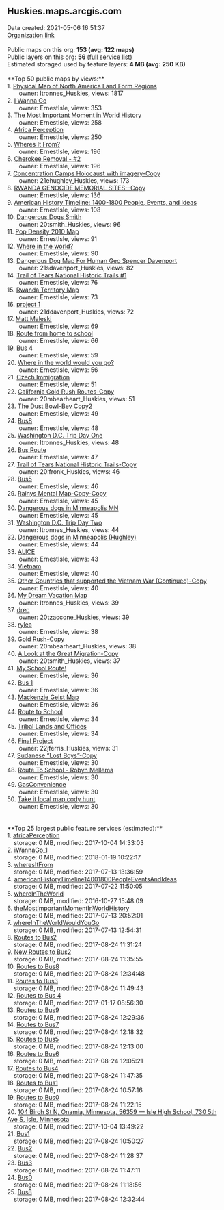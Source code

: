 <h2>Huskies.maps.arcgis.com</h2> Data created: 2021-05-06 16:51:37 <br /><a target='new' href='https://Huskies.maps.arcgis.com'>Organization link</a><br /><br />Public maps on this org: <b>153 (avg: 122 maps)</b><br />Public layers on this org: <b>56 </b>(<a target='new' href='https://services.arcgis.com/vmxAD7GiXOIsvHl0/ArcGIS/rest/services'>full service list</a>)<br />Estimated storaged used by feature layers: <b>4 MB (avg: 250 KB)</b><br /><br />**Top 50 public maps by views:**<br />  1. <a target='new' href='https://www.arcgis.com/home/item.html?id=a3ef241be050492fad682ce4d3ae56cc'>Physical Map of North America Land Form Regions</a> <br />  &nbsp;&nbsp;&nbsp;&nbsp; &nbsp;&nbsp;owner: ltronnes_Huskies, views: 1817<br />  2. <a target='new' href='https://www.arcgis.com/home/item.html?id=df3ca2d528eb49b0bcbd52add1b47095'>I Wanna Go</a> <br />  &nbsp;&nbsp;&nbsp;&nbsp; &nbsp;&nbsp;owner: ErnestIsle, views: 353<br />  3. <a target='new' href='https://www.arcgis.com/home/item.html?id=e45dcec2427b4ddd826b0cc01fc64cec'>The Most Important Moment in World History </a> <br />  &nbsp;&nbsp;&nbsp;&nbsp; &nbsp;&nbsp;owner: ErnestIsle, views: 258<br />  4. <a target='new' href='https://www.arcgis.com/home/item.html?id=59c9beb609ca4095973619dc12cbb132'>Africa Perception</a> <br />  &nbsp;&nbsp;&nbsp;&nbsp; &nbsp;&nbsp;owner: ErnestIsle, views: 250<br />  5. <a target='new' href='https://www.arcgis.com/home/item.html?id=83ac3c78f9664f63ab0d47e1c62d4c98'>Wheres It From?</a> <br />  &nbsp;&nbsp;&nbsp;&nbsp; &nbsp;&nbsp;owner: ErnestIsle, views: 196<br />  6. <a target='new' href='https://www.arcgis.com/home/item.html?id=a22e650e8f2e4a58a11579edabf29028'>Cherokee Removal - #2</a> <br />  &nbsp;&nbsp;&nbsp;&nbsp; &nbsp;&nbsp;owner: ErnestIsle, views: 196<br />  7. <a target='new' href='https://www.arcgis.com/home/item.html?id=027a4c96fec14f24a2a0ddb829f80102'>Concentration Camps Holocaust with imagery-Copy</a> <br />  &nbsp;&nbsp;&nbsp;&nbsp; &nbsp;&nbsp;owner: 21ehughley_Huskies, views: 173<br />  8. <a target='new' href='https://www.arcgis.com/home/item.html?id=e3792c2ef3ec4e5ba5523647702a0d33'>RWANDA GENOCIDE MEMORIAL SITES--Copy</a> <br />  &nbsp;&nbsp;&nbsp;&nbsp; &nbsp;&nbsp;owner: ErnestIsle, views: 136<br />  9. <a target='new' href='https://www.arcgis.com/home/item.html?id=3c61ce24fe5f47429e82819225e69f17'>American History Timeline: 1400-1800 People, Events, and Ideas</a> <br />  &nbsp;&nbsp;&nbsp;&nbsp; &nbsp;&nbsp;owner: ErnestIsle, views: 108<br />  10. <a target='new' href='https://www.arcgis.com/home/item.html?id=0865fc1e0460414daf46b80a442e6571'>Dangerous Dogs Smith</a> <br />  &nbsp;&nbsp;&nbsp;&nbsp; &nbsp;&nbsp;owner: 20tsmith_Huskies, views: 96<br />  11. <a target='new' href='https://www.arcgis.com/home/item.html?id=f59d736be7924c8082550c71837fc690'>Pop Density 2010 Map</a> <br />  &nbsp;&nbsp;&nbsp;&nbsp; &nbsp;&nbsp;owner: ErnestIsle, views: 91<br />  12. <a target='new' href='https://www.arcgis.com/home/item.html?id=a87f4fcd274148d99dff1de0dfcf20d4'>Where in the world?</a> <br />  &nbsp;&nbsp;&nbsp;&nbsp; &nbsp;&nbsp;owner: ErnestIsle, views: 90<br />  13. <a target='new' href='https://www.arcgis.com/home/item.html?id=19699a5b36a44858a793fef6e9372162'>Dangerous Dog Map For Human Geo Spencer Davenport</a> <br />  &nbsp;&nbsp;&nbsp;&nbsp; &nbsp;&nbsp;owner: 21sdavenport_Huskies, views: 82<br />  14. <a target='new' href='https://www.arcgis.com/home/item.html?id=c3822e03c77d42ad819e8027f9286022'>Trail of Tears National Historic Trails #1</a> <br />  &nbsp;&nbsp;&nbsp;&nbsp; &nbsp;&nbsp;owner: ErnestIsle, views: 76<br />  15. <a target='new' href='https://www.arcgis.com/home/item.html?id=076a4b1a72354fd7aa262d4e88e01bc4'>Rwanda Territory Map</a> <br />  &nbsp;&nbsp;&nbsp;&nbsp; &nbsp;&nbsp;owner: ErnestIsle, views: 73<br />  16. <a target='new' href='https://www.arcgis.com/home/item.html?id=270f61489add440b8c04492ef19dd0f7'>project 1</a> <br />  &nbsp;&nbsp;&nbsp;&nbsp; &nbsp;&nbsp;owner: 21ddavenport_Huskies, views: 72<br />  17. <a target='new' href='https://www.arcgis.com/home/item.html?id=21609421804b479fa48198eb176f562d'>Matt Maleski</a> <br />  &nbsp;&nbsp;&nbsp;&nbsp; &nbsp;&nbsp;owner: ErnestIsle, views: 69<br />  18. <a target='new' href='https://www.arcgis.com/home/item.html?id=e1a27ba571ad40bfb7de99725e60fa61'>Route from home to school</a> <br />  &nbsp;&nbsp;&nbsp;&nbsp; &nbsp;&nbsp;owner: ErnestIsle, views: 66<br />  19. <a target='new' href='https://www.arcgis.com/home/item.html?id=4d7e0a2b6c104f039efbcc5d1a51a582'>Bus 4</a> <br />  &nbsp;&nbsp;&nbsp;&nbsp; &nbsp;&nbsp;owner: ErnestIsle, views: 59<br />  20. <a target='new' href='https://www.arcgis.com/home/item.html?id=7194eba62227439b859417537ed27024'>Where in the world would you go?</a> <br />  &nbsp;&nbsp;&nbsp;&nbsp; &nbsp;&nbsp;owner: ErnestIsle, views: 56<br />  21. <a target='new' href='https://www.arcgis.com/home/item.html?id=44cbe8510e8146ada5d13916ffe4d856'>Czech Immigration</a> <br />  &nbsp;&nbsp;&nbsp;&nbsp; &nbsp;&nbsp;owner: ErnestIsle, views: 51<br />  22. <a target='new' href='https://www.arcgis.com/home/item.html?id=a13b060befb94b34a699473b60fa331c'>California Gold Rush Routes-Copy</a> <br />  &nbsp;&nbsp;&nbsp;&nbsp; &nbsp;&nbsp;owner: 20mbearheart_Huskies, views: 51<br />  23. <a target='new' href='https://www.arcgis.com/home/item.html?id=3a19b8c3b48d406889d93290d2d27097'>The Dust Bowl-Bev Copy2</a> <br />  &nbsp;&nbsp;&nbsp;&nbsp; &nbsp;&nbsp;owner: ErnestIsle, views: 49<br />  24. <a target='new' href='https://www.arcgis.com/home/item.html?id=00f2e1af7cf74ef3a6be06eccb4bbb8d'>Bus8</a> <br />  &nbsp;&nbsp;&nbsp;&nbsp; &nbsp;&nbsp;owner: ErnestIsle, views: 48<br />  25. <a target='new' href='https://www.arcgis.com/home/item.html?id=be7f7a1e937540e698ded70d0edbf0a1'>Washington D.C. Trip Day One</a> <br />  &nbsp;&nbsp;&nbsp;&nbsp; &nbsp;&nbsp;owner: ltronnes_Huskies, views: 48<br />  26. <a target='new' href='https://www.arcgis.com/home/item.html?id=04b0c0f30ee84e19891d5ac1bbc6e2a8'>Bus Route</a> <br />  &nbsp;&nbsp;&nbsp;&nbsp; &nbsp;&nbsp;owner: ErnestIsle, views: 47<br />  27. <a target='new' href='https://www.arcgis.com/home/item.html?id=923b86feb50d4cf2920ba2b6b531f3c5'>Trail of Tears National Historic Trails-Copy</a> <br />  &nbsp;&nbsp;&nbsp;&nbsp; &nbsp;&nbsp;owner: 20lfronk_Huskies, views: 46<br />  28. <a target='new' href='https://www.arcgis.com/home/item.html?id=f93edcbe5cbe4f5ea45033749cfacd7e'>Bus5</a> <br />  &nbsp;&nbsp;&nbsp;&nbsp; &nbsp;&nbsp;owner: ErnestIsle, views: 46<br />  29. <a target='new' href='https://www.arcgis.com/home/item.html?id=365d6151e9d249e9b1a88e79b6fc212a'>Rainys Mental Map-Copy-Copy</a> <br />  &nbsp;&nbsp;&nbsp;&nbsp; &nbsp;&nbsp;owner: ErnestIsle, views: 45<br />  30. <a target='new' href='https://www.arcgis.com/home/item.html?id=c85ad93223764e4dab8e1eb14f3bbe90'>Dangerous dogs in Minneapolis MN</a> <br />  &nbsp;&nbsp;&nbsp;&nbsp; &nbsp;&nbsp;owner: ErnestIsle, views: 45<br />  31. <a target='new' href='https://www.arcgis.com/home/item.html?id=19dc938b7f514503819b0e86a4065c52'>Washington D.C. Trip Day Two</a> <br />  &nbsp;&nbsp;&nbsp;&nbsp; &nbsp;&nbsp;owner: ltronnes_Huskies, views: 44<br />  32. <a target='new' href='https://www.arcgis.com/home/item.html?id=f10f460441604c37b2b2ca4e58f6f06d'>Dangerous dogs in Minneapolis (Hughley)</a> <br />  &nbsp;&nbsp;&nbsp;&nbsp; &nbsp;&nbsp;owner: ErnestIsle, views: 44<br />  33. <a target='new' href='https://www.arcgis.com/home/item.html?id=1af33438f7854f479415a28d8c00b724'>ALICE</a> <br />  &nbsp;&nbsp;&nbsp;&nbsp; &nbsp;&nbsp;owner: ErnestIsle, views: 43<br />  34. <a target='new' href='https://www.arcgis.com/home/item.html?id=640fa52b828a4f2d9062391c3e69c07f'>Vietnam</a> <br />  &nbsp;&nbsp;&nbsp;&nbsp; &nbsp;&nbsp;owner: ErnestIsle, views: 40<br />  35. <a target='new' href='https://www.arcgis.com/home/item.html?id=6f30b8fad45d40a8b99390b334de5ce1'>Other Countries that supported the Vietnam War (Continued)-Copy</a> <br />  &nbsp;&nbsp;&nbsp;&nbsp; &nbsp;&nbsp;owner: ErnestIsle, views: 40<br />  36. <a target='new' href='https://www.arcgis.com/home/item.html?id=0ce5873e651f4c629580af72264c490b'>My Dream Vacation Map</a> <br />  &nbsp;&nbsp;&nbsp;&nbsp; &nbsp;&nbsp;owner: ltronnes_Huskies, views: 39<br />  37. <a target='new' href='https://www.arcgis.com/home/item.html?id=f84a198200ba45cab1490969e8345f50'>drec</a> <br />  &nbsp;&nbsp;&nbsp;&nbsp; &nbsp;&nbsp;owner: 20tzaccone_Huskies, views: 39<br />  38. <a target='new' href='https://www.arcgis.com/home/item.html?id=9b1f19aba0ba4a04b7f66d195c940503'>rylea</a> <br />  &nbsp;&nbsp;&nbsp;&nbsp; &nbsp;&nbsp;owner: ErnestIsle, views: 38<br />  39. <a target='new' href='https://www.arcgis.com/home/item.html?id=6f18230fdc0f41d9949ec6e201ce1489'>Gold Rush-Copy</a> <br />  &nbsp;&nbsp;&nbsp;&nbsp; &nbsp;&nbsp;owner: 20mbearheart_Huskies, views: 38<br />  40. <a target='new' href='https://www.arcgis.com/home/item.html?id=80fe474d96d74923bac462bf507c8272'>A Look at the Great Migration-Copy</a> <br />  &nbsp;&nbsp;&nbsp;&nbsp; &nbsp;&nbsp;owner: 20tsmith_Huskies, views: 37<br />  41. <a target='new' href='https://www.arcgis.com/home/item.html?id=86550be94eb941d29ae1e06e15a91a26'>My School Route!</a> <br />  &nbsp;&nbsp;&nbsp;&nbsp; &nbsp;&nbsp;owner: ErnestIsle, views: 36<br />  42. <a target='new' href='https://www.arcgis.com/home/item.html?id=bcd7b90804c04ec686b3e6fa6e6fcdaa'>Bus 1</a> <br />  &nbsp;&nbsp;&nbsp;&nbsp; &nbsp;&nbsp;owner: ErnestIsle, views: 36<br />  43. <a target='new' href='https://www.arcgis.com/home/item.html?id=b6559716b25a41b3aabb6bbed0dd8040'>Mackenzie Geist Map</a> <br />  &nbsp;&nbsp;&nbsp;&nbsp; &nbsp;&nbsp;owner: ErnestIsle, views: 36<br />  44. <a target='new' href='https://www.arcgis.com/home/item.html?id=327e7ff7d2c74d0c92748a91b3f65e47'>Route to School</a> <br />  &nbsp;&nbsp;&nbsp;&nbsp; &nbsp;&nbsp;owner: ErnestIsle, views: 34<br />  45. <a target='new' href='https://www.arcgis.com/home/item.html?id=bd3884221a744cf0b227325397bd748f'>Tribal Lands and Offices</a> <br />  &nbsp;&nbsp;&nbsp;&nbsp; &nbsp;&nbsp;owner: ErnestIsle, views: 34<br />  46. <a target='new' href='https://www.arcgis.com/home/item.html?id=127d106d48684b48a66566a631618e82'>Final Project</a> <br />  &nbsp;&nbsp;&nbsp;&nbsp; &nbsp;&nbsp;owner: 22jferris_Huskies, views: 31<br />  47. <a target='new' href='https://www.arcgis.com/home/item.html?id=443b614dcd154f3aaa0927fb4ea92099'>Sudanese “Lost Boys”-Copy</a> <br />  &nbsp;&nbsp;&nbsp;&nbsp; &nbsp;&nbsp;owner: ErnestIsle, views: 30<br />  48. <a target='new' href='https://www.arcgis.com/home/item.html?id=0174d102b9c242dfb827214a9eb3b9a4'>Route To School - Robyn Mellema</a> <br />  &nbsp;&nbsp;&nbsp;&nbsp; &nbsp;&nbsp;owner: ErnestIsle, views: 30<br />  49. <a target='new' href='https://www.arcgis.com/home/item.html?id=336185f74fe049fd87a70507e183122a'>GasConvenience</a> <br />  &nbsp;&nbsp;&nbsp;&nbsp; &nbsp;&nbsp;owner: ErnestIsle, views: 30<br />  50. <a target='new' href='https://www.arcgis.com/home/item.html?id=c4759edbf6b04b3f8f64de6ffde6d944'>Take it local map cody hunt</a> <br />  &nbsp;&nbsp;&nbsp;&nbsp; &nbsp;&nbsp;owner: ErnestIsle, views: 30<br /><br /><br />**Top 25 largest public feature services (estimated):**<br /> 1. <a target='new' href='https://www.arcgis.com/home/item.html?id=73e3df7ac5f64008b8ae1ad904f6e2df'>africaPerception</a><br /> &nbsp;&nbsp;&nbsp;&nbsp;storage: 0 MB, modified: 2017-10-04 14:33:03<br /> 2. <a target='new' href='https://www.arcgis.com/home/item.html?id=fa029d4c89eb4482b3c7e2f2097e0b9a'>iWannaGo_1</a><br /> &nbsp;&nbsp;&nbsp;&nbsp;storage: 0 MB, modified: 2018-01-19 10:22:17<br /> 3. <a target='new' href='https://www.arcgis.com/home/item.html?id=3d4606d1d00b4534a92152ac6d8f65ba'>wheresItFrom</a><br /> &nbsp;&nbsp;&nbsp;&nbsp;storage: 0 MB, modified: 2017-07-13 13:36:59<br /> 4. <a target='new' href='https://www.arcgis.com/home/item.html?id=66de6a44652e4132a8053c5358b581cb'>americanHistoryTimeline14001800PeopleEventsAndIdeas</a><br /> &nbsp;&nbsp;&nbsp;&nbsp;storage: 0 MB, modified: 2017-07-22 11:50:05<br /> 5. <a target='new' href='https://www.arcgis.com/home/item.html?id=30b5a1d0a60745a58bf1119ac2dbe717'>whereInTheWorld</a><br /> &nbsp;&nbsp;&nbsp;&nbsp;storage: 0 MB, modified: 2016-10-27 15:48:09<br /> 6. <a target='new' href='https://www.arcgis.com/home/item.html?id=6a8df37a101d45b0944b6126d32ccd08'>theMostImportantMomentInWorldHistory</a><br /> &nbsp;&nbsp;&nbsp;&nbsp;storage: 0 MB, modified: 2017-07-13 20:52:01<br /> 7. <a target='new' href='https://www.arcgis.com/home/item.html?id=4a3cf4867bdb4de497b0b88693a5b758'>whereInTheWorldWouldYouGo</a><br /> &nbsp;&nbsp;&nbsp;&nbsp;storage: 0 MB, modified: 2017-07-13 12:54:31<br /> 8. <a target='new' href='https://www.arcgis.com/home/item.html?id=ca9766caeee843b28365919fc7f12e38'>Routes to Bus2</a><br /> &nbsp;&nbsp;&nbsp;&nbsp;storage: 0 MB, modified: 2017-08-24 11:31:24<br /> 9. <a target='new' href='https://www.arcgis.com/home/item.html?id=4f74e34095844be8bbf3eb94cf23298b'>New Routes to Bus2</a><br /> &nbsp;&nbsp;&nbsp;&nbsp;storage: 0 MB, modified: 2017-08-24 11:35:55<br /> 10. <a target='new' href='https://www.arcgis.com/home/item.html?id=6f9c8597142e4f029eb67c45917acb82'>Routes to Bus8</a><br /> &nbsp;&nbsp;&nbsp;&nbsp;storage: 0 MB, modified: 2017-08-24 12:34:48<br /> 11. <a target='new' href='https://www.arcgis.com/home/item.html?id=5b037b6c2feb4794a4a8fc191e4a47df'>Routes to Bus3</a><br /> &nbsp;&nbsp;&nbsp;&nbsp;storage: 0 MB, modified: 2017-08-24 11:49:43<br /> 12. <a target='new' href='https://www.arcgis.com/home/item.html?id=800e7c59a724494483de639bfb22cce2'>Routes to Bus 4</a><br /> &nbsp;&nbsp;&nbsp;&nbsp;storage: 0 MB, modified: 2017-01-17 08:56:30<br /> 13. <a target='new' href='https://www.arcgis.com/home/item.html?id=4536c5f7067c41d6b2b61624e844abbc'>Routes to Bus9</a><br /> &nbsp;&nbsp;&nbsp;&nbsp;storage: 0 MB, modified: 2017-08-24 12:29:36<br /> 14. <a target='new' href='https://www.arcgis.com/home/item.html?id=4fd6b9be273040f6aef33bdbaffc9dd9'>Routes to Bus7</a><br /> &nbsp;&nbsp;&nbsp;&nbsp;storage: 0 MB, modified: 2017-08-24 12:18:32<br /> 15. <a target='new' href='https://www.arcgis.com/home/item.html?id=a438588597a34e7cac4155433081ab2f'>Routes to Bus5</a><br /> &nbsp;&nbsp;&nbsp;&nbsp;storage: 0 MB, modified: 2017-08-24 12:13:00<br /> 16. <a target='new' href='https://www.arcgis.com/home/item.html?id=1ddbb241812945ac99bb3aee0c4bb641'>Routes to Bus6</a><br /> &nbsp;&nbsp;&nbsp;&nbsp;storage: 0 MB, modified: 2017-08-24 12:05:21<br /> 17. <a target='new' href='https://www.arcgis.com/home/item.html?id=18f1f67e658d44dabb74fda8610b4818'>Routes to Bus4</a><br /> &nbsp;&nbsp;&nbsp;&nbsp;storage: 0 MB, modified: 2017-08-24 11:47:35<br /> 18. <a target='new' href='https://www.arcgis.com/home/item.html?id=610e1df8bc444eb3b73f8917f01a0a9c'>Routes to Bus1</a><br /> &nbsp;&nbsp;&nbsp;&nbsp;storage: 0 MB, modified: 2017-08-24 10:57:16<br /> 19. <a target='new' href='https://www.arcgis.com/home/item.html?id=1e6238d8f1c343f09f039c2ceab87a61'>Routes to Bus0</a><br /> &nbsp;&nbsp;&nbsp;&nbsp;storage: 0 MB, modified: 2017-08-24 11:22:15<br /> 20. <a target='new' href='https://www.arcgis.com/home/item.html?id=24f913b6c7a34975a7f079e3d3f7053d'>104 Birch St N, Onamia, Minnesota, 56359 — Isle High School, 730 5th Ave S, Isle, Minnesota</a><br /> &nbsp;&nbsp;&nbsp;&nbsp;storage: 0 MB, modified: 2017-10-04 13:49:22<br /> 21. <a target='new' href='https://www.arcgis.com/home/item.html?id=3076e10edfd34bc6b993c42273ea4d76'>Bus1</a><br /> &nbsp;&nbsp;&nbsp;&nbsp;storage: 0 MB, modified: 2017-08-24 10:50:27<br /> 22. <a target='new' href='https://www.arcgis.com/home/item.html?id=91f17b3cc8c142d0b412ce3fc6fbd8e4'>Bus2</a><br /> &nbsp;&nbsp;&nbsp;&nbsp;storage: 0 MB, modified: 2017-08-24 11:28:37<br /> 23. <a target='new' href='https://www.arcgis.com/home/item.html?id=d16484fe3e544a5384b8f24105727628'>Bus3</a><br /> &nbsp;&nbsp;&nbsp;&nbsp;storage: 0 MB, modified: 2017-08-24 11:47:11<br /> 24. <a target='new' href='https://www.arcgis.com/home/item.html?id=e8e9108abd574bedadc85053cff37892'>Bus0</a><br /> &nbsp;&nbsp;&nbsp;&nbsp;storage: 0 MB, modified: 2017-08-24 11:18:56<br /> 25. <a target='new' href='https://www.arcgis.com/home/item.html?id=837514f5e13b496e8def734cede8e1b5'>Bus8</a><br /> &nbsp;&nbsp;&nbsp;&nbsp;storage: 0 MB, modified: 2017-08-24 12:32:44<br />